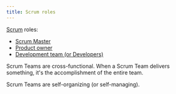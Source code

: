 ```yaml
---
title: Scrum roles
---
```

[Scrum](danielesalvatore/project-management/agile-project-management/scrum/scrum.md) roles:
- [Scrum Master](danielesalvatore/project-management/agile-project-management/scrum/scrum-master.md)
- [Product owner](danielesalvatore/project-management/agile-project-management/scrum/product-owner.md)
- [Development team (or Developers)](danielesalvatore/project-management/agile-project-management/scrum/development-team-or-developers.md)

Scrum Teams are cross-functional. When a Scrum Team delivers something, it's the accomplishment of the entire team. 

Scrum Teams are self-organizing (or self-managing).